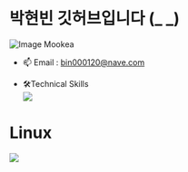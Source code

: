 # 박현빈 깃허브입니다 (_ _)
![Image Mookea](https://github.com/ppareu/ppareu/assets/127382049/c82078ff-4471-465d-884c-25c316780e81)

- 📫 Email : bin000120@nave.com

- 🛠️Technical Skills
<br><a href="버튼을 눌렀을 때 이동할 링크" target="_blank"><img src="https://img.shields.io/badge/C언어-A8B9CC?style=for-the-badge&logo=C&logoColor=black"/></a> 
# Linux
<img src="https://img.shields.io/badge/linux-FCC624?style=for-the-badge&logo=linux&logoColor=black">
<!--
**ppareu/ppareu** is a ✨ _special_ ✨ repository because its `README.md` (this file) appears on your GitHub profile.

Here are some ideas to get you started:

- 🔭 I’m currently working on ...
- 🌱 I’m currently learning ...
- 👯 I’m looking to collaborate on ...
- 🤔 I’m looking for help with ...
- 💬 Ask me about ...
- 📫 How to reach me: ...
- 😄 Pronouns: ...
- ⚡ Fun fact: ...
-->

